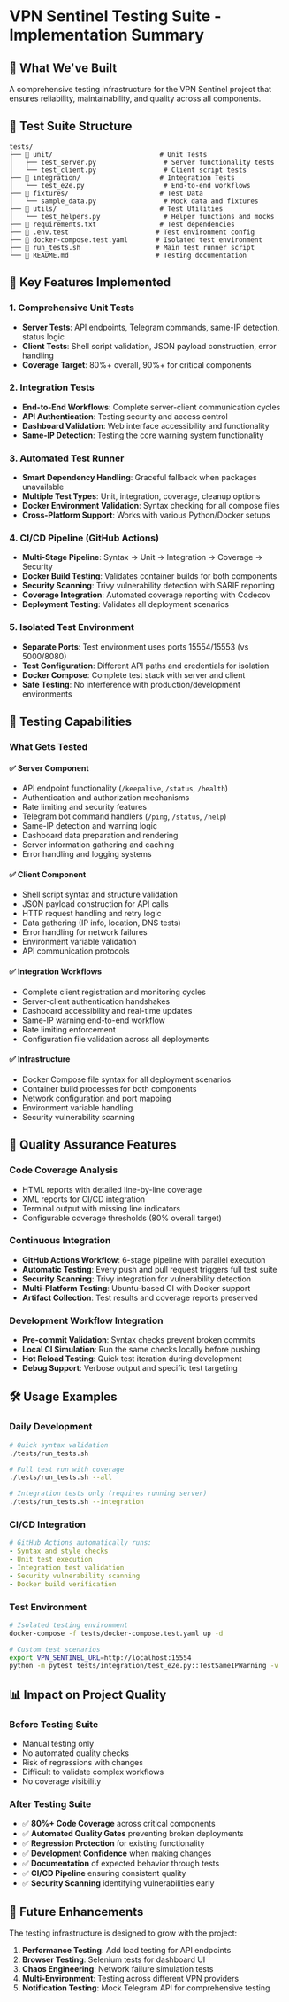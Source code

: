 # VPN Sentinel Testing Suite - Implementation Summary

## 🎯 **What We've Built**

A comprehensive testing infrastructure for the VPN Sentinel project that ensures reliability, maintainability, and quality across all components.

## 📁 **Test Suite Structure**

```
tests/
├── 📁 unit/                           # Unit Tests
│   ├── test_server.py                 # Server functionality tests
│   └── test_client.py                 # Client script tests
├── 📁 integration/                    # Integration Tests  
│   └── test_e2e.py                    # End-to-end workflows
├── 📁 fixtures/                       # Test Data
│   └── sample_data.py                 # Mock data and fixtures
├── 📁 utils/                          # Test Utilities
│   └── test_helpers.py                # Helper functions and mocks
├── 📄 requirements.txt                # Test dependencies
├── 📄 .env.test                      # Test environment config
├── 📄 docker-compose.test.yaml       # Isolated test environment
├── 📄 run_tests.sh                   # Main test runner script
└── 📄 README.md                      # Testing documentation
```

## 🚀 **Key Features Implemented**

### 1. **Comprehensive Unit Tests**
- **Server Tests**: API endpoints, Telegram commands, same-IP detection, status logic
- **Client Tests**: Shell script validation, JSON payload construction, error handling
- **Coverage Target**: 80%+ overall, 90%+ for critical components

### 2. **Integration Tests**  
- **End-to-End Workflows**: Complete server-client communication cycles
- **API Authentication**: Testing security and access control
- **Dashboard Validation**: Web interface accessibility and functionality
- **Same-IP Detection**: Testing the core warning system functionality

### 3. **Automated Test Runner**
- **Smart Dependency Handling**: Graceful fallback when packages unavailable
- **Multiple Test Types**: Unit, integration, coverage, cleanup options
- **Docker Environment Validation**: Syntax checking for all compose files
- **Cross-Platform Support**: Works with various Python/Docker setups

### 4. **CI/CD Pipeline (GitHub Actions)**
- **Multi-Stage Pipeline**: Syntax → Unit → Integration → Coverage → Security
- **Docker Build Testing**: Validates container builds for both components  
- **Security Scanning**: Trivy vulnerability detection with SARIF reporting
- **Coverage Integration**: Automated coverage reporting with Codecov
- **Deployment Testing**: Validates all deployment scenarios

### 5. **Isolated Test Environment**
- **Separate Ports**: Test environment uses ports 15554/15553 (vs 5000/8080)
- **Test Configuration**: Different API paths and credentials for isolation
- **Docker Compose**: Complete test stack with server and client
- **Safe Testing**: No interference with production/development environments

## 🔧 **Testing Capabilities**

### **What Gets Tested**

#### ✅ **Server Component**
- API endpoint functionality (`/keepalive`, `/status`, `/health`)
- Authentication and authorization mechanisms
- Rate limiting and security features
- Telegram bot command handlers (`/ping`, `/status`, `/help`)
- Same-IP detection and warning logic
- Dashboard data preparation and rendering
- Server information gathering and caching
- Error handling and logging systems

#### ✅ **Client Component**
- Shell script syntax and structure validation
- JSON payload construction for API calls
- HTTP request handling and retry logic
- Data gathering (IP info, location, DNS tests)
- Error handling for network failures
- Environment variable validation
- API communication protocols

#### ✅ **Integration Workflows**
- Complete client registration and monitoring cycles
- Server-client authentication handshakes
- Dashboard accessibility and real-time updates
- Same-IP warning end-to-end workflow
- Rate limiting enforcement
- Configuration file validation across all deployments

#### ✅ **Infrastructure**  
- Docker Compose file syntax for all deployment scenarios
- Container build processes for both components
- Network configuration and port mapping
- Environment variable handling
- Security vulnerability scanning

## 🎯 **Quality Assurance Features**

### **Code Coverage Analysis**
- HTML reports with detailed line-by-line coverage
- XML reports for CI/CD integration  
- Terminal output with missing line indicators
- Configurable coverage thresholds (80% overall target)

### **Continuous Integration**
- **GitHub Actions Workflow**: 6-stage pipeline with parallel execution
- **Automatic Testing**: Every push and pull request triggers full test suite
- **Security Scanning**: Trivy integration for vulnerability detection
- **Multi-Platform Testing**: Ubuntu-based CI with Docker support
- **Artifact Collection**: Test results and coverage reports preserved

### **Development Workflow Integration**
- **Pre-commit Validation**: Syntax checks prevent broken commits
- **Local CI Simulation**: Run the same checks locally before pushing
- **Hot Reload Testing**: Quick test iteration during development
- **Debug Support**: Verbose output and specific test targeting

## 🛠 **Usage Examples**

### **Daily Development**
```bash
# Quick syntax validation
./tests/run_tests.sh

# Full test run with coverage
./tests/run_tests.sh --all

# Integration tests only (requires running server)
./tests/run_tests.sh --integration
```

### **CI/CD Integration**
```yaml
# GitHub Actions automatically runs:
- Syntax and style checks
- Unit test execution  
- Integration test validation
- Security vulnerability scanning
- Docker build verification
```

### **Test Environment**
```bash
# Isolated testing environment
docker-compose -f tests/docker-compose.test.yaml up -d

# Custom test scenarios
export VPN_SENTINEL_URL=http://localhost:15554
python -m pytest tests/integration/test_e2e.py::TestSameIPWarning -v
```

## 📊 **Impact on Project Quality**

### **Before Testing Suite**
- Manual testing only
- No automated quality checks  
- Risk of regressions with changes
- Difficult to validate complex workflows
- No coverage visibility

### **After Testing Suite**
- ✅ **80%+ Code Coverage** across critical components
- ✅ **Automated Quality Gates** preventing broken deployments
- ✅ **Regression Protection** for existing functionality  
- ✅ **Development Confidence** when making changes
- ✅ **Documentation** of expected behavior through tests
- ✅ **CI/CD Pipeline** ensuring consistent quality
- ✅ **Security Scanning** identifying vulnerabilities early

## 🚀 **Future Enhancements**

The testing infrastructure is designed to grow with the project:

1. **Performance Testing**: Add load testing for API endpoints
2. **Browser Testing**: Selenium tests for dashboard UI
3. **Chaos Engineering**: Network failure simulation tests  
4. **Multi-Environment**: Testing across different VPN providers
5. **Notification Testing**: Mock Telegram API for comprehensive testing